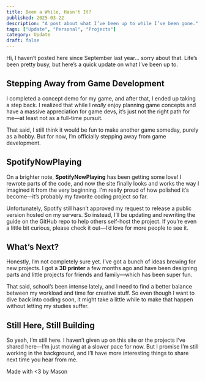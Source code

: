 ```yaml
---
title: Been a While, Hasn't It?
published: 2025-03-22
description: "A post about what I’ve been up to while I’ve been gone."
tags: ["Update", "Personal", "Projects"]
category: Update
draft: false
---
```


Hi, I haven’t posted here since September last year… sorry about that. Life’s been pretty busy, but here’s a quick update on what I’ve been up to.

## Stepping Away from Game Development

I completed a concept demo for my game, and after that, I ended up taking a step back. I realized that while I *really* enjoy planning game concepts and have a massive appreciation for game devs, it’s just not the right path for me—at least not as a full-time pursuit.

That said, I still think it would be fun to make another game someday, purely as a hobby. But for now, I’m officially stepping away from game development.

## SpotifyNowPlaying

On a brighter note, **SpotifyNowPlaying** has been getting some love! I rewrote parts of the code, and now the site finally looks and works the way I imagined it from the very beginning. I'm really proud of how polished it’s become—it’s probably my favorite coding project so far.

Unfortunately, Spotify still hasn’t approved my request to release a public version hosted on my servers. So instead, I’ll be updating and rewriting the guide on the GitHub repo to help others self-host the project. If you’re even a little bit curious, please check it out—I’d love for more people to see it.

## What’s Next?

Honestly, I’m not completely sure yet. I’ve got a bunch of ideas brewing for new projects. I got a **3D printer** a few months ago and have been designing parts and little projects for friends and family—which has been super fun.

That said, school’s been intense lately, and I need to find a better balance between my workload and time for creative stuff. So even though I want to dive back into coding soon, it might take a little while to make that happen without letting my studies suffer.

## Still Here, Still Building

So yeah, I’m still here. I haven’t given up on this site or the projects I’ve shared here—I’m just moving at a slower pace for now. But I promise I’m still working in the background, and I’ll have more interesting things to share next time you hear from me.

Made with <3 by Mason
